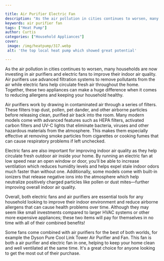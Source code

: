 ```yaml
---

title: Air Purifier Electric Fan
description: "As the air pollution in cities continues to worsen, many households are now investing in air purifiers and electric fans to improv...get the full scoop"
keywords: air purifier fan
tags: ["Heat Pump"]
author: Curtis
categories: ["Household Appliances"]
cover: 
 image: /img/heatpump/317.webp
 alt: 'the top local heat pump which showed great potential'

---
```


As the air pollution in cities continues to worsen, many households are now investing in air purifiers and electric fans to improve their indoor air quality. Air purifiers use advanced filtration systems to remove pollutants from the air while electric fans help circulate fresh air throughout the home. Together, these two appliances can make a huge difference when it comes to reducing allergens and keeping your household healthy.

Air purifiers work by drawing in contaminated air through a series of filters. These filters trap dust, pollen, pet dander, and other airborne particles before releasing clean, purified air back into the room. Many modern models come with advanced features such as HEPA filters, activated carbon filters and UV-C lights that eliminate bacteria, viruses and other hazardous materials from the atmosphere. This makes them especially effective at removing smoke particles from cigarettes or cooking fumes that can cause respiratory problems if left unchecked. 

Electric fans are also important for improving indoor air quality as they help circulate fresh outdoor air inside your home. By running an electric fan at low speed near an open window or door, you’ll be able to increase ventilation which reduces humidity levels and helps expel stale indoor odors much faster than without one. Additionally, some models come with built-in ionizers that release negative ions into the atmosphere which help neutralize positively charged particles like pollen or dust mites—further improving overall indoor air quality. 

Overall, both electric fans and air purifiers are essential tools for any household looking to improve their indoor environment and reduce airborne allergens that can cause health problems over time. Although they may seem like small investments compared to larger HVAC systems or other more expensive appliances; these two items will pay for themselves in no time with all of their combined benefits!

Some fans come combined with air purifiers for the best of both worlds, for example the Dyson Pure Cool Link Tower Air Purifier and Fan. This fan is both a air purifier and electric fan in one, helping to keep your home clean and well ventilated at the same time. It's a great choice for anyone looking to get the most out of their purchase.
